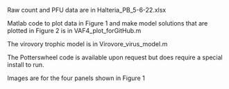 Raw count and PFU data are in Halteria_PB_5-6-22.xlsx

Matlab code to plot data in Figure 1 and make model solutions that are plotted in Figure 2 is in VAF4_plot_forGitHub.m

The virovory trophic model is in Virovore_virus_model.m

The Potterswheel code is available upon request but does require a special install to run.

Images are for the four panels shown in Figure 1


